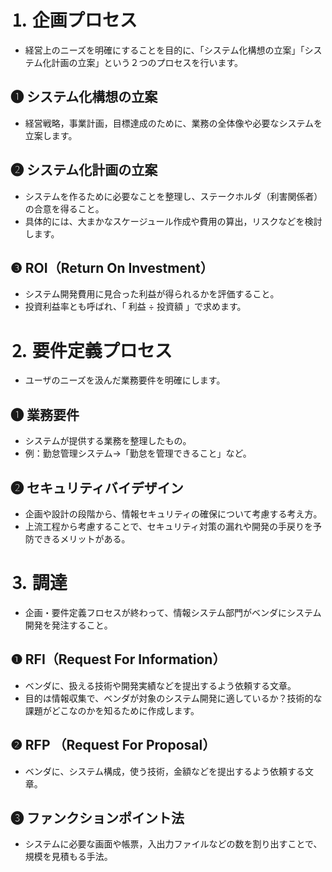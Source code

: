 # ⒈  企画プロセス
- 経営上のニーズを明確にすることを目的に、「システム化構想の立案」「システム化計画の立案」という２つのプロセスを行います。

## ❶ システム化構想の立案
- 経営戦略，事業計画，目標達成のために、業務の全体像や必要なシステムを立案します。

## ❷ システム化計画の立案
- システムを作るために必要なことを整理し、ステークホルダ（利害関係者）の合意を得ること。
- 具体的には、大まかなスケージュール作成や費用の算出，リスクなどを検討します。

## ❸ ROI（Return On Investment）
- システム開発費用に見合った利益が得られるかを評価すること。
- 投資利益率とも呼ばれ、「 利益 ÷ 投資額 」で求めます。

# ⒉ 要件定義プロセス
- ユーザのニーズを汲んだ業務要件を明確にします。

## ❶ 業務要件
- システムが提供する業務を整理したもの。
- 例：勤怠管理システム→「勤怠を管理できること」など。

## ❷ セキュリティバイデザイン
- 企画や設計の段階から、情報セキュリティの確保について考慮する考え方。
- 上流工程から考慮することで、セキュリティ対策の漏れや開発の手戻りを予防できるメリットがある。

# ⒊  調達
- 企画・要件定義フロセスが終わって、情報システム部門がベンダにシステム開発を発注すること。

## ❶ RFI（Request For Information）
- ベンダに、扱える技術や開発実績などを提出するよう依頼する文章。
- 目的は情報収集で、ベンダが対象のシステム開発に適しているか？技術的な課題がどこなのかを知るために作成します。

## ❷ RFP （Request For Proposal）
- ベンダに、システム構成，使う技術，金額などを提出するよう依頼する文章。

## ❸ ファンクションポイント法
- システムに必要な画面や帳票，入出力ファイルなどの数を割り出すことで、規模を見積もる手法。
